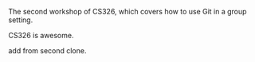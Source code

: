 The second workshop of CS326, which covers how to use Git in a group setting.

CS326 is awesome.

add from second clone.
